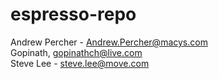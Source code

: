 # espresso-repo
Andrew Percher - Andrew.Percher@macys.com<br>
Gopinath, gopinathch@live.com<br>
Steve Lee - steve.lee@move.com<br>
